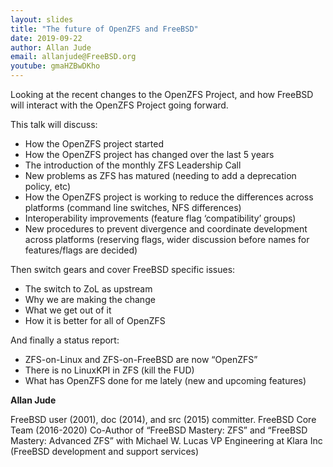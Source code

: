 ```yaml
---
layout: slides
title: "The future of OpenZFS and FreeBSD"
date: 2019-09-22
author: Allan Jude
email: allanjude@FreeBSD.org
youtube: gmaHZBwDKho
---
```

Looking at the recent changes to the OpenZFS Project, and how FreeBSD will interact with the OpenZFS Project going forward.

This talk will discuss:

* How the OpenZFS project started
* How the OpenZFS project has changed over the last 5 years
* The introduction of the monthly ZFS Leadership Call
* New problems as ZFS has matured (needing to add a deprecation policy, etc)
* How the OpenZFS project is working to reduce the differences across platforms (command line switches, NFS differences)
* Interoperability improvements (feature flag ‘compatibility’ groups)
* New procedures to prevent divergence and coordinate development across platforms (reserving flags, wider discussion before names for features/flags are decided)

Then switch gears and cover FreeBSD specific issues:

* The switch to ZoL as upstream
* Why we are making the change
* What we get out of it
* How it is better for all of OpenZFS

And finally a status report:

* ZFS-on-Linux and ZFS-on-FreeBSD are now “OpenZFS”
* There is no LinuxKPI in ZFS (kill the FUD)
* What has OpenZFS done for me lately (new and upcoming features)

**Allan Jude**

FreeBSD user (2001), doc (2014), and src (2015) committer. FreeBSD Core Team (2016-2020)
Co-Author of “FreeBSD Mastery: ZFS” and “FreeBSD Mastery: Advanced ZFS” with Michael W. Lucas
VP Engineering at Klara Inc (FreeBSD development and support services)

